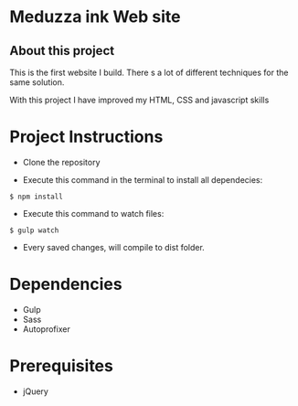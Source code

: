 # Meduzza ink Web site

## About this project

This is the first website I build. There s a lot of different techniques for the same solution.

With this project I have improved my HTML, CSS and javascript skills


# Project Instructions

* Clone the repository

* Execute this command in the terminal to install all dependecies:

```
$ npm install
```

* Execute this command to watch files:

```
$ gulp watch
```

* Every saved changes, will compile to dist folder.

# Dependencies

* Gulp
* Sass
* Autoprofixer

# Prerequisites

* jQuery


